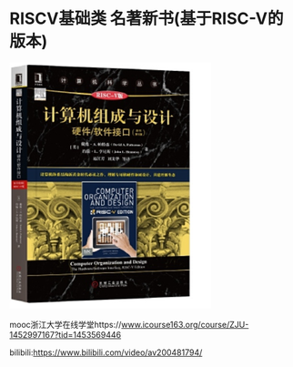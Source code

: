 # RISCV基础类 名著新书(基于RISC-V的版本)

![image-20201202011847389](README.assets/image-20201202011847389.png)

mooc浙江大学在线学堂https://www.icourse163.org/course/ZJU-1452997167?tid=1453569446

bilibili:https://www.bilibili.com/video/av200481794/